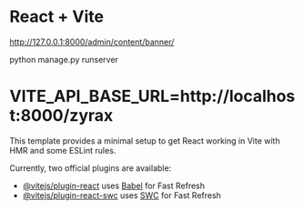 # React + Vite

<!-- Command for run admin pannel -->
http://127.0.0.1:8000/admin/content/banner/

<!-- To run Backend -->
python manage.py runserver


<!-- Base url of localhost -->
# VITE_API_BASE_URL=http://localhost:8000/zyrax



This template provides a minimal setup to get React working in Vite with HMR and some ESLint rules.

Currently, two official plugins are available:

- [@vitejs/plugin-react](https://github.com/vitejs/vite-plugin-react/blob/main/packages/plugin-react/README.md) uses [Babel](https://babeljs.io/) for Fast Refresh
- [@vitejs/plugin-react-swc](https://github.com/vitejs/vite-plugin-react-swc) uses [SWC](https://swc.rs/) for Fast Refresh
